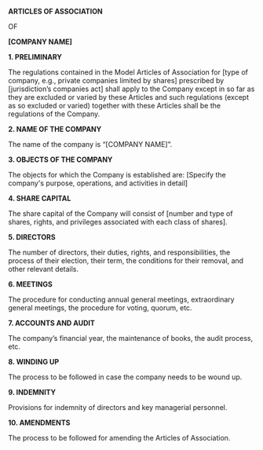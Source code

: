 
   
**ARTICLES OF ASSOCIATION**  
   
OF  
   
**[COMPANY NAME]**  
   
**1. PRELIMINARY**  
   
The regulations contained in the Model Articles of Association for [type of company, e.g., private companies limited by shares] prescribed by [jurisdiction’s companies act] shall apply to the Company except in so far as they are excluded or varied by these Articles and such regulations (except as so excluded or varied) together with these Articles shall be the regulations of the Company.  
   
**2. NAME OF THE COMPANY**  
   
The name of the company is “[COMPANY NAME]”.  
   
**3. OBJECTS OF THE COMPANY**  
   
The objects for which the Company is established are: [Specify the company's purpose, operations, and activities in detail]  
   
**4. SHARE CAPITAL**  
   
The share capital of the Company will consist of [number and type of shares, rights, and privileges associated with each class of shares].  
   
**5. DIRECTORS**  
   
The number of directors, their duties, rights, and responsibilities, the process of their election, their term, the conditions for their removal, and other relevant details.  
   
**6. MEETINGS**  
   
The procedure for conducting annual general meetings, extraordinary general meetings, the procedure for voting, quorum, etc.  
   
**7. ACCOUNTS AND AUDIT**  
   
The company’s financial year, the maintenance of books, the audit process, etc.  
   
**8. WINDING UP**  
   
The process to be followed in case the company needs to be wound up.  
   
**9. INDEMNITY**  
   
Provisions for indemnity of directors and key managerial personnel.  
   
**10. AMENDMENTS**  
   
The process to be followed for amending the Articles of Association.  
   
